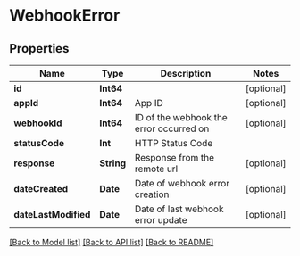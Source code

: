 # WebhookError

## Properties
Name | Type | Description | Notes
------------ | ------------- | ------------- | -------------
**id** | **Int64** |  | [optional] 
**appId** | **Int64** | App ID | [optional] 
**webhookId** | **Int64** | ID of the webhook the error occurred on | [optional] 
**statusCode** | **Int** | HTTP Status Code | 
**response** | **String** | Response from the remote url | [optional] 
**dateCreated** | **Date** | Date of webhook error creation | [optional] 
**dateLastModified** | **Date** | Date of last webhook error update | [optional] 

[[Back to Model list]](../README.md#documentation-for-models) [[Back to API list]](../README.md#documentation-for-api-endpoints) [[Back to README]](../README.md)


